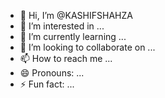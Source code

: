 - 👋 Hi, I’m @KASHIFSHAHZA
- 👀 I’m interested in ...
- 🌱 I’m currently learning ...
- 💞️ I’m looking to collaborate on ...
- 📫 How to reach me ...
- 😄 Pronouns: ...
- ⚡ Fun fact: ...

<!---
KASHIFSHAHZA/KASHIFSHAHZA is a ✨ special ✨ repository because its `README.md` (this file) appears on your GitHub profile.
You can click the Preview link to take a look at your changes.
--->
